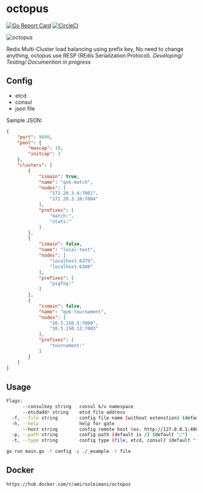# octopus
[![Go Report Card](https://goreportcard.com/badge/github.com/quizofkings/octopus)](https://goreportcard.com/report/github.com/quizofkings/octopus)
[![CircleCI](https://circleci.com/gh/quizofkings/octopus/tree/master.svg?style=svg)](https://circleci.com/gh/quizofkings/octopus/tree/master)

![octopus](https://user-images.githubusercontent.com/5120554/55684553-55575f80-5961-11e9-8713-f5deb953d6c8.png)

Redis Multi-Cluster load balancing using prefix key,
No need to change anything, octopus use RESP (REdis Serialization Protocol).
*Developing/ Testing/ Documention in progress*

## Config
* etcd
* consul
* json file

Sample JSON:
```json
{
    "port": 9090,
    "pool": {
        "maxcap": 10,
        "initcap": 3
    },
    "clusters": [
        {
            "ismain": true,
            "name": "qok-match",
            "nodes": [
                "172.20.3.4:7001",
                "172.20.3.10:7004"
            ],
            "prefixes": [
                "match:",
                "stats:"
            ]
        },
        {
            "ismain": false,
            "name": "local-test",
            "nodes": [
                "localhost:6379",
                "localhost:6380"
            ],
            "prefixes": [
                "pigfog:"
            ]
        },
        {
            "ismain": false,
            "name": "qok-tournament",
            "nodes": [
                "10.5.150.5:7000",
                "10.5.150.12:7003"
            ],
            "prefixes": [
                "tournament:"
            ]
        }
    ]
}
```


## Usage
```sh
Flags:
      --consulkey string   consul k/v namespace
      --etcdaddr string    etcd file address
  -f, --file string        config file name (without extenstion) (default "config")
  -h, --help               help for gate
      --host string        config remote host (ex. http://127.0.0.1:4001)
  -p, --path string        config path (default is /) (default "/")
  -t, --type string        config type (file, etcd, consul) (default "file")
```

```sh
go run main.go -f config -p ./_example -t file
```

## Docker
```
https://hub.docker.com/r/amirsoleimani/octopus
```